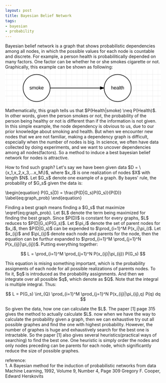 ```yaml
---
layout: post
title: Bayesian Belief Network
tags:
- bayesian
- probability
---
```


<p>
Bayesian belief network is a graph that shows probabilistic dependencies among all nodes, in which the possible values for each node is countable and discrete. For example, a person health is probabilitically depended on many factors. One factor can be whether he or she smokes cigarette or not. Graphically, this example can be shown as following<!--break-->:
<img src="/images/2015-06-23/two_nodes.png" alt="graph">
Mathematically, this graph tells us that $P(Health|smoke) \neq P(Health)$. In other words, given the person smokes or not, the probability of the person being healthy or not is different than if the information is not given. In this simple example, the node dependency is obvious to us, due to our prior knowledge about smoking and health. But when we encounter new nodes that we are not familiar, making a dependency graph is difficult, especially when the number of nodes is big. In science, we often have data collected by doing experiments, and we want to uncover dependencies among all nodes(factors). So a method to induce a best bayesian belief network for nodes is attractive.
</p>

<p>
How to find such graph? Let's say we have been given data $D = \{x_1,x_2,x_3,...x_M\}$, where $x_i$ is one realization of nodes $X$ with length $N$. Let $G_s$ denote one example of a graph. By bayes' rule, the probability of $G_s$ given the data is:
</p>

\begin{equation}
P(G_s|D) = \frac{P(D|G_s)P(G_s)}{P(D)}
\label{eq:graph_prob}
\end{equation}

<p>
Finding a best graph means finding a $G_s$ that maximize \eqref{eq:graph_prob}. Let $L$ denote the term being maximized for finding the best graph. Since $P(D)$ is constant for every graphs, $L$ reduces to $P(D|G_s)P(G_s)$. Let $\pi_i$ denote the set of parent nodes for $x_i$, then $P(D|G_s)$ can be expended to $\prod_{i=1}^M P(x_i|\pi_i)$. Let $x_{ij}$ and $\pi_{ij}$ denote each node and parents for the node, then the equation can be furthur expanded to $\prod_{i=1}^M \prod_{j=1}^N P(x_{ij}|\pi_{ij})$. Putting everything together:
</p>

$$
L = \prod_{i=1}^M \prod_{j=1}^N P(x_{ij}|\pi_{ij}) P(G_s)
$$

<p>
This equation is mising something important, which is the probability assigments of each node for all possible realizations of parents nodes. To fix it, $q$ is introduced as the probability assignments. And then we integrate over all possible $q$, which denote as $Q$. Note that the integral is multiple integral. Thus:
</p>

$$
L = P(G_s) \int_{Q} \prod_{i=1}^M \prod_{j=1}^N P(x_{ij}|\pi_{ij},q) P(q) dq 
$$

<p>
So given the data, how one can calculate the $L$. The paper [1] page 315 gives the method to actually calculate $L$. now when we have the way to calculate the probability given a graph, then we can exhaustive try out all possible graphes and find the one with highest probability. However, the number of graphes is huge and exhaustively search for the best one is intractable. So the paper [1] also gives several heuristics(practical ways of searching) to find the best one. One heuristic is simply order the nodes and only nodes preceding can be parents for each node, which significantly reduce the size of possible graphes.
</p>

<p>
reference:<br>
1. A Bayesian method for the induction of probabilistic networks from data
Machine Learning, 1992, Volume 9, Number 4, Page 309
Gregory F. Cooper, Edward Herskovits
</p>

